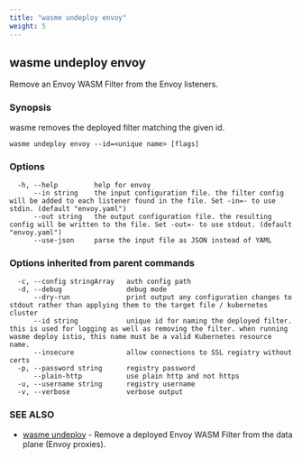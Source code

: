 ```yaml
---
title: "wasme undeploy envoy"
weight: 5
---
```

## wasme undeploy envoy

Remove an Envoy WASM Filter from the Envoy listeners.

### Synopsis

wasme removes the deployed filter matching the given id. 


```
wasme undeploy envoy --id=<unique name> [flags]
```

### Options

```
  -h, --help         help for envoy
      --in string    the input configuration file. the filter config will be added to each listener found in the file. Set -in=- to use stdin. (default "envoy.yaml")
      --out string   the output configuration file. the resulting config will be written to the file. Set -out=- to use stdout. (default "envoy.yaml")
      --use-json     parse the input file as JSON instead of YAML
```

### Options inherited from parent commands

```
  -c, --config stringArray   auth config path
  -d, --debug                debug mode
      --dry-run              print output any configuration changes to stdout rather than applying them to the target file / kubernetes cluster
      --id string            unique id for naming the deployed filter. this is used for logging as well as removing the filter. when running wasme deploy istio, this name must be a valid Kubernetes resource name.
      --insecure             allow connections to SSL registry without certs
  -p, --password string      registry password
      --plain-http           use plain http and not https
  -u, --username string      registry username
  -v, --verbose              verbose output
```

### SEE ALSO

* [wasme undeploy](../wasme_undeploy)	 - Remove a deployed Envoy WASM Filter from the data plane (Envoy proxies).

